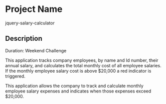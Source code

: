 # Project Name

jquery-salary-calculator

## Description

Duration: Weekend Challenge

This application tracks company employees, by name and Id number, their annual salary, and calculates the total monthly cost of all employee salaries. If the monthly employee salary cost is above $20,000 a red indicator is triggered. 

This application allows the company to track and calculate monthly employee salary expenses and indicates when those expenses exceed $20,000.



